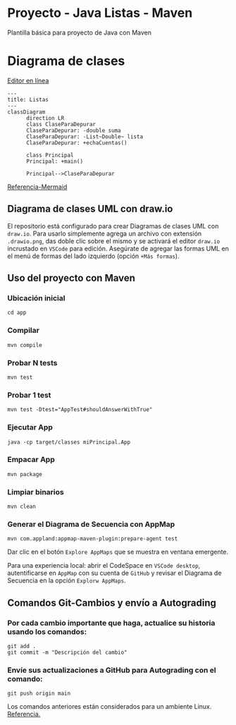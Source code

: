 # Proyecto - Java Listas - Maven

Plantilla básica para proyecto de Java con Maven

# Diagrama de clases
[Editor en línea](https://mermaid.live/)
```mermaid
---
title: Listas
---
classDiagram
      direction LR
      class ClaseParaDepurar
      ClaseParaDepurar: -double suma
      ClaseParaDepurar: -List~Double~ lista
      ClaseParaDepurar: +echaCuentas()

      class Principal
      Principal: +main()

      Principal-->ClaseParaDepurar
```
[Referencia-Mermaid](https://mermaid.js.org/syntax/classDiagram.html)

## Diagrama de clases UML con draw.io
El repositorio está configurado para crear Diagramas de clases UML con ```draw.io```. Para usarlo simplemente agrega un archivo con extensión ```.drawio.png```, das doble clic sobre el mismo y se activará el editor ```draw.io``` incrustado en ```VSCode``` para edición. Asegúrate de agregar las formas UML en el menú de formas del lado izquierdo (opción ```+Más formas```).

## Uso del proyecto con Maven

### Ubicación inicial
```
cd app
```
### Compilar
```
mvn compile
```
### Probar N tests
```
mvn test
```
### Probar 1 test
```
mvn test -Dtest="AppTest#shouldAnswerWithTrue" 
```
### Ejecutar App
```
java -cp target/classes miPrincipal.App
```
### Empacar App
```
mvn package
```
### Limpiar binarios
```
mvn clean
```
### Generar el Diagrama de Secuencia con AppMap
```
mvn com.appland:appmap-maven-plugin:prepare-agent test
```
Dar clic en el botón `Explore AppMaps` que se muestra en ventana emergente.

Para una experiencia local: abrir el CodeSpace en `VSCode desktop`, autentificarse en `AppMap` con su cuenta de `GitHub` y revisar el Diagrama de Secuencia en la opción `Explorw AppMaps`.

## Comandos Git-Cambios y envío a Autograding

### Por cada cambio importante que haga, actualice su historia usando los comandos:
```
git add .
git commit -m "Descripción del cambio"
```
### Envíe sus actualizaciones a GitHub para Autograding con el comando:
```
git push origin main
```
Los comandos anteriores están considerados para un ambiente Linux. [Referencia.](https://www.baeldung.com/junit-run-from-command-line)
